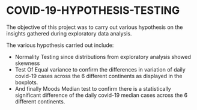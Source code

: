 # COVID-19-HYPOTHESIS-TESTING
The objective of this project was to carry out various hypothesis on the insights gathered during exploratory data analysis.

The various hypothesis carried out include:
* Normality Testing since distributions from exploratory analysis showed skewness
* Test Of Equal variance to confirm the differences in variation of daily covid-19 cases across the 6 different continents as displayed in the boxplots.
* And finally Moods Median test to confirm there is a statistically significant difference of the daily covid-19 median cases across the 6 different continents.
